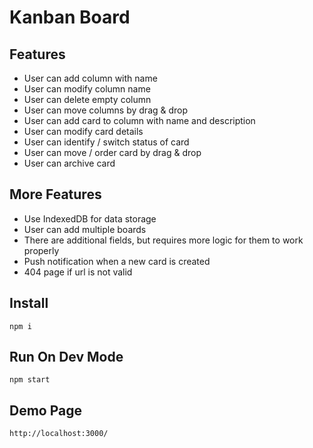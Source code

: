 # Kanban Board

## Features
- User can add column with name
- User can modify column name
- User can delete empty column
- User can move columns by drag & drop
- User can add card to column with name and description
- User can modify card details
- User can identify / switch status of card
- User can move / order card by drag & drop
- User can archive card

## More Features
- Use IndexedDB for data storage
- User can add multiple boards
- There are additional fields, but requires more logic for them to work properly
- Push notification when a new card is created
- 404 page if url is not valid



## Install

```
npm i
```

## Run On Dev Mode

```
npm start
```

## Demo Page
```
http://localhost:3000/
```

